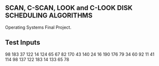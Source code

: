 ## SCAN, C-SCAN, LOOK and C-LOOK DISK SCHEDULING ALGORITHMS

Operating Systems Final Project.

## Test Inputs

98 183 37 122 14 124 65 67
82 170 43 140 24 16 190
176 79 34 60 92 11 41 114
98 137 122 183 14 133 65 78
